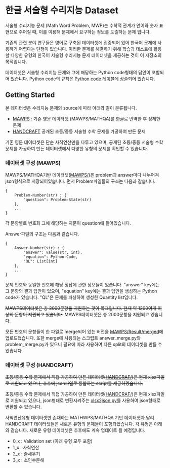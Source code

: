 # 한글 서술형 수리지능 Dataset

서술형 수리지능 문제 (Math Word Problem, MWP)는 수학적 관계가 언어와 숫자 표현으로 주어질 때, 이를 이용해 문제에서 요구하는 정보를 도출하는 문제 입니다.

기존의 관련 분야 연구들은 영어로 구축된 데이터셋에 집중되어 있어 한국어 문제에 사용하기 어렵다는 단점이 있습니다. 이러한 문제를 해결하기 위해 학습과 테스트에 활용할 다양한 유형의 한국어 서술형 수리지능 문제 데이터셋을 제공하는 것이 이 저장소의 목적입니다.

데이터셋은 서술형 수리지능 문제와 그에 해당하는 Python code형태의 답안이 포함되어 있습니다. Python code의 규칙은 [Python code 레이블](LABEL_RULE.md)에 상술되어 있습니다.

## Getting Started

본 데이터셋은 수리지능 문제의 source에 따라 아래와 같이 분류됩니다.

* [MAWPS](MAWPS/) : 기존 영문 데이터셋 (MAWPS/MATHQA)를 한글로 번역한 후 정제한 문제 
* [HANDCRAFT](HANDCRAFT/) 공개된 초등/중등 서술형 수학 문제를 가공하여 만든 문제

기존 영문 데이터셋은 단순 사칙연산만을 다루고 있으며, 공개된 초등/중등 서술형 수학 문제를 가공하여 만든 데이터셋에서 다양한 유형의 문제를 확인할 수 있습니다.

### 데이터셋 구성 (MAWPS)

MAWPS/MATHQA기반 데이터셋([MAWPS/](MAWPS/))은 problem과 answer마다 나누어져 json형식으로 저장되어있습니다.
먼저 Problem파일들의 구조는 다음과 같습니다.
```
{
	Problem-Number(str) : {
		"question": Problem-State(str)
	},
	...
}
```

각 문항별로 번호화 그에 해당하는 지문이 question에 들어있습니다.

Answer파일의 구조는 다음과 같습니다.
```
{
	Answer-Number(str) : {
		"answer": value(str, int),
		"equation": Python-Code,
		"QL": List[int]
	},
	...
}
```
문제 번호와 동일한 번호에 해당 정답에 관한 정보들이 있습니다.
"answer" key에는 그 문항의 결과 답안이 있으며, "equation" key에는 결과 답안을 생성하는 Python code가 있습니다. "QL"은 문제를 파싱하여 생성한 Quantity list입니다.

~~MAWPS데이터셋은 총 2000문항을 지원하는 것이 목표입니다. 현재 약 1200여개 이상의 문항이 지원되고 있습니다.~~
MAWPS데이터셋은 총 2000문항을 지원되고 있습니다.

모든 번호의 문항들이 한 파일로 merge되어 있는 버전을 [MAWPS/Result/merged](MAWPS/Result/merged/)에 업로드했습니다.
또한 merge에 사용되는 스크립트 answer_merge.py와 problem_merge.py가 있으니 필요에 따라 사용하여 다른 split의 데이터셋을 만들 수 있습니다.



### 데이터셋 구성 (HANDCRAFT)

~~초등/중등 수학 문제에서 직접 가공하여 만든 데이터셋([HANDCRAF/](HANDCRAFT/))은 현재 xlsx파일로 지원되고 있으나, 추후에 json파일로 통합하는 script를 제공하겠습니다.~~

초등/중등 수학 문제에서 직접 가공하여 만든 데이터셋([HANDCRAF/](HANDCRAFT/))은 현재 xlsx파일로 지원되고 있으나, json형태로 변환시켜주는 [xlsx2json.py](HANDCRAFT/Result/xlsx2json.py)를 사용하여 json형태로 변환할 수 있습니다.

사칙연산유형 데이터셋만 존재하는 MATHWPS/MATHQA 기반 데이터셋과 달리 HANDCRAFT 데이터셋들은 새로운 유형의 문제들이 포함되었습니다. 각 유형은 아래와 같습니다. 새로운 유형 데이터셋은 추후에도 계속 업데이트 될 예정입니다.

* 0_x : Validation set (아래 유형 모두 포함)
* 1_x : 사칙연산
* 2_x : 줄세우기
* 3_x : 소인수분해


